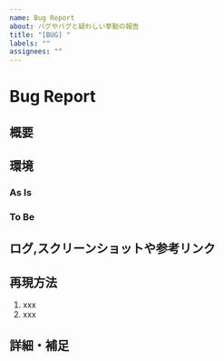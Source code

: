 ```yaml
---
name: Bug Report
about: バグやバグと疑わしい挙動の報告
title: "[BUG] "
labels: ""
assignees: ""
---
```


# Bug Report

## 概要

<!-- バグやバグと疑わしき挙動の概要 -->

## 環境

<!--OS,言語やライブラリのバージョンなど-->

### As Is

<!--今の挙動-->

### To Be

<!--期待する挙動-->

## ログ,スクリーンショットや参考リンク

## 再現方法

<!-- 再現方法を箇条書きで-->

1. xxx
1. xxx

## 詳細・補足

<!-- 破壊的な変更や順序性がある場合は影響範囲や手順を記載 -->
